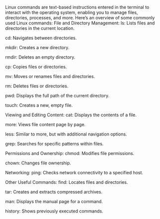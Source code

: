 
Linux commands are text-based instructions entered in the terminal to interact with the operating system, enabling you to manage files, directories, processes, and more. Here’s an overview of some commonly used Linux commands:
File and Directory Management:
ls: Lists files and directories in the current location.


cd: Navigates between directories.


mkdir: Creates a new directory.


rmdir: Deletes an empty directory.


cp: Copies files or directories.


mv: Moves or renames files and directories.


rm: Deletes files or directories.


pwd: Displays the full path of the current directory.


touch: Creates a new, empty file.


Viewing and Editing Content:
cat: Displays the contents of a file.


more: Views file content page by page.


less: Similar to more, but with additional navigation options.


grep: Searches for specific patterns within files.


Permissions and Ownership:
chmod: Modifies file permissions.


chown: Changes file ownership.


Networking:
ping: Checks network connectivity to a specified host.


Other Useful Commands:
find: Locates files and directories.


tar: Creates and extracts compressed archives.


man: Displays the manual page for a command.


history: Shows previously executed commands.


